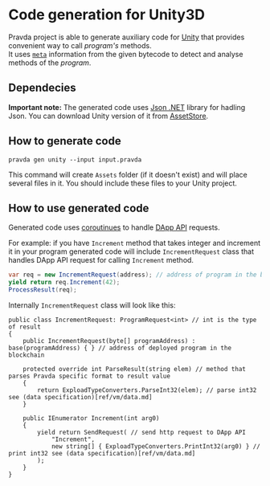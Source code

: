 # Code generation for Unity3D

Pravda project is able to generate auxiliary code for [Unity](https://unity3d.com/) that provides convenient way to call _program's_ methods.  
It uses [`meta`](ref/vm/meta.md) information from the given bytecode to detect and analyse methods of the _program_. 

## Dependecies
**Important note:**
The generated code uses [Json .NET](https://www.newtonsoft.com/json) library for hadling Json.
You can download Unity version of it from [AssetStore](https://assetstore.unity.com/packages/tools/input-management/json-net-for-unity-11347).

## How to generate code

```
pravda gen unity --input input.pravda
```

This command will create `Assets` folder (if it doesn't exist) and will place several files in it.
You should include these files to your Unity project.

## How to use generated code

Generated code uses [coroutinues](https://docs.unity3d.com/ScriptReference/Coroutine.html) to handle [DApp API](dapp-api.md) requests.

For example: if you have `Increment` method that takes integer and increment it in your program generated code will include `IncrementRequest` class
that handles DApp API request for calling `Increment` method.
```c#
var req = new IncrementRequest(address); // address of program in the blockchain as byte array
yield return req.Increment(42);
ProcessResult(req);
```

Internally `IncrementRequest` class will look like this:
```
public class IncrementRequest: ProgramRequest<int> // int is the type of result
{
    public IncrementRequest(byte[] programAddress) : base(programAddress) { } // address of deployed program in the blockchain

    protected override int ParseResult(string elem) // method that parses Pravda specific format to result value
    {
        return ExploadTypeConverters.ParseInt32(elem); // parse int32 see (data specification)[ref/vm/data.md]
    }

    public IEnumerator Increment(int arg0)
    {
        yield return SendRequest( // send http request to DApp API
            "Increment",
            new string[] { ExploadTypeConverters.PrintInt32(arg0) } // print int32 see (data specification)[ref/vm/data.md]
        );
    }
}
```
